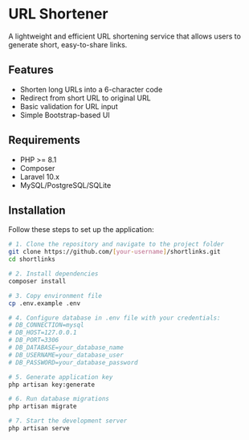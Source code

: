 # URL Shortener

A lightweight and efficient URL shortening service that allows users to generate short, easy-to-share links.

## Features

- Shorten long URLs into a 6-character code
- Redirect from short URL to original URL
- Basic validation for URL input
- Simple Bootstrap-based UI

## Requirements

- PHP >= 8.1
- Composer
- Laravel 10.x
- MySQL/PostgreSQL/SQLite

## Installation

Follow these steps to set up the application:

```bash
# 1. Clone the repository and navigate to the project folder
git clone https://github.com/[your-username]/shortlinks.git
cd shortlinks

# 2. Install dependencies
composer install

# 3. Copy environment file
cp .env.example .env

# 4. Configure database in .env file with your credentials:
# DB_CONNECTION=mysql
# DB_HOST=127.0.0.1
# DB_PORT=3306
# DB_DATABASE=your_database_name
# DB_USERNAME=your_database_user
# DB_PASSWORD=your_database_password

# 5. Generate application key
php artisan key:generate

# 6. Run database migrations
php artisan migrate

# 7. Start the development server
php artisan serve
